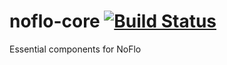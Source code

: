 # noflo-core [![Build Status](https://secure.travis-ci.org/noflo/noflo-core.png?branch=master)](http://travis-ci.org/noflo/noflo-core)

Essential components for NoFlo
